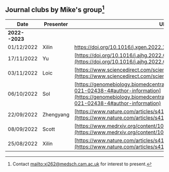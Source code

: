 
## Journal clubs by Mike's group[^contact]

   Date       | Presenter | URL                                                                           | Venue
--------------|-----------|-------------------------------------------------------------------------------|-----------------
**2022--2023**|           |                                                                               | Virtually/Hybrid
   01/12/2022 | Xilin     | <https://doi.org/10.1016/j.xgen.2022.100190>                                  | 2.R034/Zoom
   17/11/2022 | Yu        | [https://doi.org/10.1016/j.ajhg.2022.09.010](https://doi.org/10.1016/j.ajhg.2022.09.010) | Zoom
   03/11/2022 | Loic      | [https://www.sciencedirect.com/science/article/pii/S0735109722051634](https://www.sciencedirect.com/science/article/pii/S0735109722051634) | Meeting room 0.R097
   06/10/2022 | Sol       | [https://genomebiology.biomedcentral.com/articles/10.1186/s13059-021-02438-4#author-information](https://genomebiology.biomedcentral.com/articles/10.1186/s13059-021-02438-4#author-information) | Meeting room 2.R034 
   22/09/2022 | Zhengyang | [https://www.nature.com/articles/s41588-022-01085-0#Abs1](https://www.nature.com/articles/s41588-022-01085-0#Abs1)
   08/09/2022 | Scott     | [https://www.medrxiv.org/content/10.1101/2022.08.16.22278868v1](https://www.medrxiv.org/content/10.1101/2022.08.16.22278868v1)
   25/08/2022 | Xilin     | [https://www.nature.com/articles/s41592-022-01540-0](https://www.nature.com/articles/s41592-022-01540-0)

[^contact]:

    Contact <mailto:xj262@medsch.cam.ac.uk> for interest to present.
